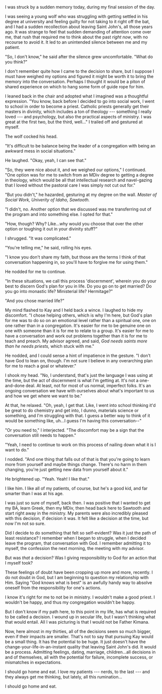---
---

I was struck by a sudden memory today, during my final session of the day.

I was seeing a young wolf who was struggling with getting settled in his degree at university and feeling guilty for not taking to it right off the bat, and I had a sudden recollection about leaving Saint John's, all those years ago. It was strange to feel that sudden demanding of attention come over me, that rush that required me to think about the past *right now*, with no recourse to avoid it. It led to an unintended silence between me and my patient.

"So, I don't know," he said after the silence grew uncomfortable. "What do you think?"

I don't remember quite how I came to the decision to share, but I suppose I must have weighed my options and figured it might be worth it to bring the memory into the conversation. Perhaps I thought it would be a piton of shared experience on which to hang some form of guide rope for him.

I leaned back in the chair and adopted what I imagined was a thoughtful expression. "You know, back before I decided to go into social work, I went to school in order to become a priest. Catholic priests generally get their masters in divinity, which includes a ton of theology --- something I really loved --- and psychology, but also the practical aspects of ministry. I was great at the first two, but the third, well..." I trailed off and gestured at myself.

The wolf cocked his head.

"It's difficult to be balance being the leader of a congregation with being an awkward mess in social situations."

He laughed. "Okay, yeah, I can see that."

"So, they were nice about it, and we weighed our options," I continued. "One option was for me to switch from an MDiv degree to getting a degree in theology, which would be all that intellectual research and navel-gazing that I loved without the pastoral care I was simply not cut out for."

"But you didn't," he hazarded, gesturing at my degree on the wall. *Master of Social Work, Univerity of Idaho, Sawtooth.*

"I didn't, no. Another option that we discussed was me transferring out of the program and into something else. I opted for that."

"How, though? Why? Like...why would you choose that over the other option or toughing it out in your divinity stuff?"

I shrugged. "It was complicated."

"You're telling me," he said, rolling his eyes.

"I know you don't share my faith, but those are the terms I think of that conversation happening in, so you'll have to forgive me for using them."

He nodded for me to continue.

"In these situations, we call this process 'discernment', wherein you do your best to discern God's plan for you in life. Do you go on to get married? Do you go into monastic life? Ministerial life? Hermitage?"

"And you chose married life?"

My mind flashed to Kay and I held back a wince. I laughed to hide my discomfort. "I chose helping others, which is why I'm here, but God's plan for me was to do so on an emotional level rather than a spiritual one, one on one rather than in a congregation. It's easier for me to be genuine one on one with someone than it is for me to relate to a group. It's easier for me to have a conversation and work out problems together than it is for me to teach and preach. My advisor agreed, and said, *God needs saints more than he needs priests,* which stuck with me."

He nodded, and I could sense a hint of impatience in the gesture. "I don't have God to lean on, though. I'm not sure I believe in any overarching plan for me to reach a goal or whatever."

I shook my head. "No, I understand, that's just the language I was using at the time, but the act of discernment is what I'm getting at. It's not a one-and-done deal. At least, not for most of us normal, imperfect folks. It's an ongoing conversation we have with ourselves about what's important to us and how we get where we want to be."

At that, he relaxed. "Oh, yeah, I get that. Like, I went into school thinking it'd be great to do chemistry and get into, I dunno, materials science or something, and I'm struggling with that. I guess a better way to think of it would be something like, uh...I guess I'm having this conversation--"

"Or you need to," I interjected. "The discomfort may be a sign that the conversation still needs to happen."

"Yeah, I need to continue to work on this process of nailing down what it is I want to do."

I nodded. "And one thing that falls out of that is that you're going to learn more from yourself and maybe things change. There's no harm in them changing, you're just getting new data from yourself about it."

He brightened up. "Yeah. Yeah! I like that."

I like him. I like all of my patients, of course, but he's a good kid, and far smarter than I was at his age.

I was just so sure of myself, back then. I was positive that I wanted to get my BA, learn Greek, then my MDiv, then head back here to Sawtooth and start right away in the ministry. My parents were also incredibly pleased with this decision, if decision it was. It felt like a decision at the time, but now I'm not so sure.

Did I decide to do something that felt so self-evident? Was it just the path of least resistance? I remember when I began to struggle, when I decided leave the program, that conversation with God. I remember admitting it to myself, the confession the next morning, the meeting with my advisor.

But was *that* a decision? Was I giving responsibility to God for an action that I myself took?

These feelings of doubt have been cropping up more and more, recently. I do not doubt in God, but I am beginning to question my relationship with Him. Saying "God knows what is best" is an awfully handy way to absolve oneself from the responsibility for one's actions.

I know it's right for me to not be in ministry. I wouldn't make a good priest. I wouldn't be happy, and thus my congregation wouldn't be happy.

But I don't know if my path here, to this point in my life, has what is required to be called a decision. I wound up in secular life, but I wasn't thinking what that would entail. All I was picturing is that I would not be Father Kimana.

Now, here almost in my thirties, all of the decisions seem so much bigger, even if their impacts are smaller. That's not to say that pursuing Kay would be a small thing. It has the potential to be huge. It just doesn't have the change-your-life-in-an-instant quality that leaving Saint John's did. It would be a process. Admitting feelings, dating, marriage, children...all decisions in and of themselves, all with the potential for failure, incomplete success, or mismatches in expectations.

I should go home and eat. I love my patients --- nerds, to the last --- and they always get me thinking, but lately, all this rumination...

I should go home and eat.
